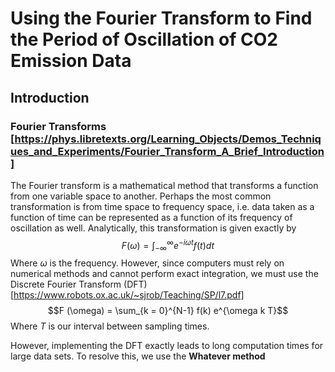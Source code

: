# Using the Fourier Transform to Find the Period of Oscillation of CO2 Emission Data

## Introduction

### Fourier Transforms [https://phys.libretexts.org/Learning_Objects/Demos_Techniques_and_Experiments/Fourier_Transform_A_Brief_Introduction]
The Fourier transform is a mathematical method that transforms a function from one variable space to another. Perhaps the most common transformation is from time space to frequency space, i.e. data taken as a function of time can be represented as a function of its frequency of oscillation as well. Analytically, this transformation is given exactly by
$$F(\omega) = \int_{-\infty}^{\infty} e^{-i \omega t} f(t) dt$$
Where $\omega$ is the frequency. However, since computers must rely on numerical methods and cannot perform exact integration, we must use the Discrete Fourier Transform (DFT) [https://www.robots.ox.ac.uk/~sjrob/Teaching/SP/l7.pdf]
$$F (\omega) = \sum_{k = 0}^{N-1} f(k) e^{\omega k T}$$
Where $T$ is our interval between sampling times.

However, implementing the DFT exactly leads to long computation times for large data sets. To resolve this, we use the **Whatever method**

